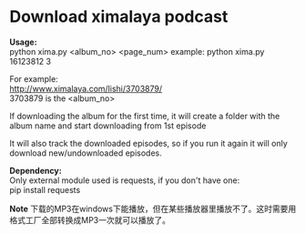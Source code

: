 # Download ximalaya podcast

**Usage:**  
python xima.py <album_no> <page_num>
example: python xima.py 16123812 3

For example:  
http://www.ximalaya.com/lishi/3703879/  
3703879 is the <album_no>

If downloading the album for the first time, it will create a folder with the album name and start downloading from 1st episode  

It will also track the downloaded episodes, so if you run it again it will only download new/undownloaded episodes.  


**Dependency:**  
Only external module used is requests, if you don't have one:  
pip install requests

**Note**
下载的MP3在windows下能播放，但在某些播放器里播放不了。这时需要用格式工厂全部转换成MP3一次就可以播放了。
